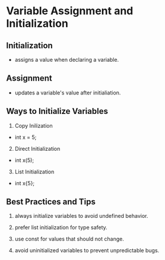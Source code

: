 # Variable Assignment and Initialization

## Initialization

- assigns a value when declaring a variable.


## Assignment

- updates a variable's value after initialiation.


## Ways to Initialize Variables

1. Copy Inilization

 - int x = 5;

2. Direct Initialization

 - int x(5);

3. List Initialization

 - int x{5};


## Best Practices and Tips

1. always initialize variables to avoid undefined behavior.

2. prefer list initialization for type safety.

3. use const for values that should not change.

4. avoid uninitialized variables to prevent unpredictable bugs.